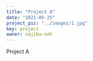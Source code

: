 ```yaml
---
title: "Project A"
date: "2021-05-25"
project_pic: "../images/1.jpg"
key: project
owner: najiba-noh
---
```

Project A
